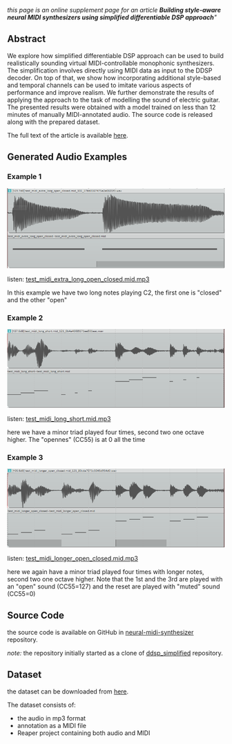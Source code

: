 _this page is an online supplement page for an article **Building style-aware neural MIDI synthesizers using simplified differentiable DSP approach**"_

## Abstract
We explore how simplified differentiable DSP approach can be used to build realistically sounding virtual MIDI-controllable monophonic synthesizers. The simplification involves directly using  MIDI data as input to the DDSP decoder. On top of that, we show how  incorporating additional style-based and temporal channels can be used to imitate various aspects of performance and improve realism.  We further demonstrate the results of applying the approach to the task of modelling the sound of electric guitar. The presented results were obtained with a model trained on less than 12 minutes of manually MIDI-annotated audio. The source code is released along with the prepared dataset.

The full text of the article is available [here](https://todo.com).

[here]: http://todo.com

## Generated Audio Examples

### Example 1
![test_midi_extra_long_open_closed.mid](https://raw.githubusercontent.com/hq9000/hq9000/drmn16/articles/dmrn16/audio_examples/test_midi_extra_long_open_closed.png)

listen: [test_midi_extra_long_open_closed.mid.mp3](https://raw.githubusercontent.com/hq9000/hq9000/drmn16/articles/dmrn16/audio_examples/test_midi_extra_long_open_closed.mid.mp3)

In this example we have two long notes playing C2, the first one is "closed" and the other "open"

### Example 2
![test_midi_long_short](https://raw.githubusercontent.com/hq9000/hq9000/drmn16/articles/dmrn16/audio_examples/test_midi_long_short.png)

listen: [test_midi_long_short.mid.mp3](https://raw.githubusercontent.com/hq9000/hq9000/drmn16/articles/dmrn16/audio_examples/test_midi_long_short.mp3)

here we have a minor triad played four times, second two one octave higher. The "opennes" (CC55) is at 0 all the time

### Example 3
![test_midi_longer_open_closed](https://raw.githubusercontent.com/hq9000/hq9000/drmn16/articles/dmrn16/audio_examples/test_midi_longer_open_closed.png)

listen: [test_midi_longer_open_closed.mid.mp3](https://raw.githubusercontent.com/hq9000/hq9000/drmn16/articles/dmrn16/audio_examples/test_midi_longer_open_closed_short.mp3)

here we again have a minor triad played four times with longer notes, second two one octave higher. Note that the 1st and the 3rd are played with an "open" sound (CC55=127) and 
the reset are played with "muted" sound (CC55=0)

## Source Code

the source code is available on GitHub in [neural-midi-synthesizer](https://github.com/hq9000/neural-midi-synthesizer) repository.

_note:_ the repository initially started as a clone of [ddsp_simplified](https://github.com/raraz15/ddsp_simplified) repository.

## Dataset

the dataset can be downloaded from [here](https://drive.google.com/drive/folders/10wBXOffseRzjnAhv7dg6Ha71VF_t6BoJ?usp=sharing).

The dataset consists of:
- the audio in mp3 format
- annotation as a MIDI file
- Reaper project containing both audio and MIDI